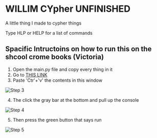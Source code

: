 # WILLIM CYpher **UNFINISHED**
A little thing I made to cypher things 

Type HLP or HELP for a list of commands 

## Spacific Intructoins on how to run this on the shcool crome books (Victoria)

1. Open the main.py file and copy every thing in it
2. Go to [THIS LINK](https://www.onlinegdb.com/online_python_interpreter)
3. Paste 'Ctr'+'v' the contents in this window

![Step 3](Step-3.png)

4. The click the gray bar at the bottom and pull up the console

![Step 4](Step-4.png)

5. Then press the green button that says run

![Step 5](Step-5.png)
